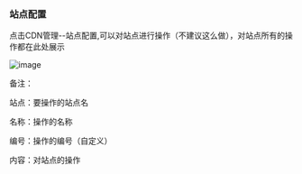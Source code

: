 ### 站点配置

点击CDN管理--站点配置,可以对站点进行操作（不建议这么做），对站点所有的操作都在此处展示

![image](https://user-images.githubusercontent.com/90588289/133752305-4cfb4dc8-34ad-4f51-926a-c84271ac70ce.png)

备注：

站点：要操作的站点名

名称：操作的名称

编号：操作的编号（自定义）

内容：对站点的操作

